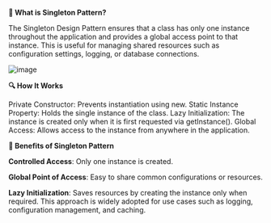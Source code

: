 **🧩 What is Singleton Pattern?**

The Singleton Design Pattern ensures that a class has only one instance throughout the application and provides a global access point to that instance.
This is useful for managing shared resources such as configuration settings, logging, or database connections.

![image](https://github.com/user-attachments/assets/be739e7d-67b2-4087-b093-e6e0be96b41f)


**🔍 How It Works**

Private Constructor: Prevents instantiation using new.
Static Instance Property: Holds the single instance of the class.
Lazy Initialization: The instance is created only when it is first requested via getInstance().
Global Access: Allows access to the instance from anywhere in the application.

**🌟 Benefits of Singleton Pattern**

**Controlled Access**: Only one instance is created.

**Global Point of Access**: Easy to share common configurations or resources.

**Lazy Initialization**: Saves resources by creating the instance only when required.
This approach is widely adopted for use cases such as logging, configuration management, and caching.
